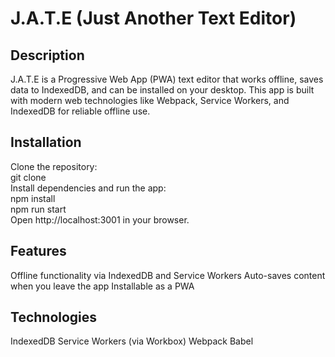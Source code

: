 # J.A.T.E (Just Another Text Editor)
## Description
J.A.T.E is a Progressive Web App (PWA) text editor that works offline, saves data to IndexedDB, and can be installed on your desktop. This app is built with modern web technologies like Webpack, Service Workers, and IndexedDB for reliable offline use.

## Installation
Clone the repository: <br>
git clone <repository-url> <br>
Install dependencies and run the app: <br>
npm install <br>
npm run start <br>
Open http://localhost:3001 in your browser.
## Features
Offline functionality via IndexedDB and Service Workers
Auto-saves content when you leave the app
Installable as a PWA
## Technologies
IndexedDB
Service Workers (via Workbox)
Webpack
Babel
